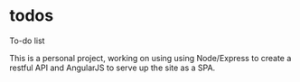 # todos

To-do list

This is a personal project, working on using using Node/Express to create a restful API and AngularJS to serve up the site as a SPA. 
